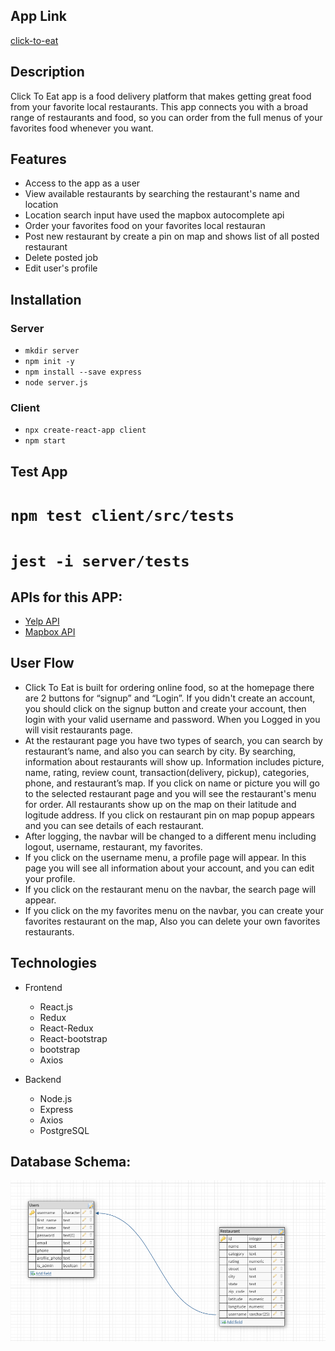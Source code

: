 ## App Link
[click-to-eat](https://click-client.herokuapp.com/)

## Description
Click To Eat app is a food delivery platform that makes getting great food from your favorite local restaurants. This app connects you with a broad range of restaurants and food, so you can order from the full menus of your favorites food whenever you want.


## Features
- Access to the app as a user
- View available restaurants by searching the restaurant's name and location
- Location search input have used the mapbox autocomplete api
- Order your favorites food on your favorites local restauran
- Post new restaurant by create a pin on map and shows list of all posted restaurant
- Delete posted job
- Edit user's profile

## Installation
### Server
- `mkdir server`
- `npm init -y`
- `npm install --save express`
- `node server.js`

### Client
- `npx create-react-app client`
- `npm start`

## Test App
# `npm test client/src/tests`
# `jest -i server/tests`



## APIs for this APP:
- [Yelp API](https://www.yelp.com/developers/documentation/v3)
- [Mapbox API](https://docs.mapbox.com/mapbox-gl-js/api/map/)


## User Flow
- Click To Eat is built for ordering online food, so at the homepage there are 2 buttons for “signup” and “Login”. If you didn't create an account, you should click on the signup button and create your account, then login with your valid username and password. When you Logged in you will visit restaurants page. 
- At the restaurant page you have two types of search, you can search by restaurant’s name, and also you can search by city. By searching, information about restaurants will show up. Information includes picture, name, rating, review count, transaction(delivery, pickup), categories, phone, and restaurant’s map. If you click on name or picture you will go to the selected restaurant page and you will see the restaurant's menu for order. All restaurants show up on the map on their latitude and logitude address. If you click on restaurant pin on map popup appears and you can see details of each restaurant. 
- After logging, the navbar will be changed to a different menu including logout, username, restaurant, my favorites.
- If you click on the username menu, a profile page will appear. In this page you will see all information about your account, and you can edit your profile.
- If you click on the restaurant menu on the navbar, the search page will appear.
- If you click on the my favorites menu on the navbar, you can create your favorites restaurant on the map, Also you can delete your own favorites restaurants.

## Technologies
- Frontend
    - React.js
    - Redux
    - React-Redux
    - React-bootstrap
    - bootstrap
    - Axios
    
- Backend 
    - Node.js
    - Express
    - Axios
    - PostgreSQL    

## Database Schema:
![db_schema](src/assets/DB-Schema.png)
